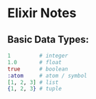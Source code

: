 # Elixir Notes

## Basic Data Types:
```elixir
1         # integer
1.0       # float
true      # boolean
:atom     # atom / symbol
[1, 2, 3] # list
{1, 2, 3} # tuple
```
